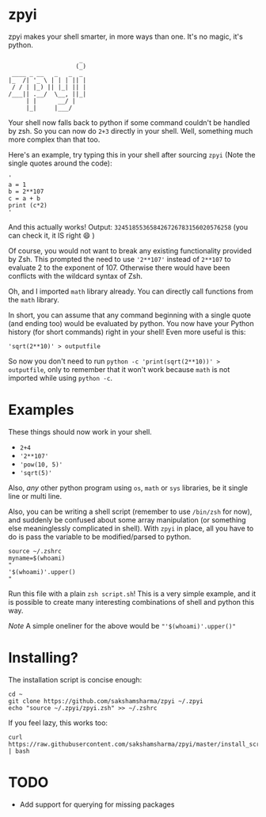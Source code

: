 zpyi
====

zpyi makes your shell smarter, in more ways than one. It's no magic, it's python.

```
                    _
                   (_)
 ____ _ __   _   _  _
|_  /| '_ \ | | | || |
 / / | |_) || |_| || |
/___|| .__/  \__, ||_|
     | |      __/ |
     |_|     |___/
```

Your shell now falls back to python if some command couldn't be handled by zsh.
So you can now do `2+3` directly in your shell. Well, something much more complex than that too.

Here's an example, try typing this in your shell after sourcing `zpyi` (Note the single quotes around the code):
```
'
a = 1
b = 2**107
c = a + b
print (c*2)
'
```
And this actually works! Output: `324518553658426726783156020576258` (you can check it, it IS right :smile: )

Of course, you would not want to break any existing functionality provided by Zsh.
This prompted the need to use `'2**107'` instead of `2**107` to evaluate 2 to the exponent of 107.
Otherwise there would have been conflicts with the wildcard syntax of Zsh.

Oh, and I imported `math` library already. You can directly call functions from the `math` library.

In short, you can assume that any command beginning with a single quote (and ending too) would be evaluated by python. You now have your Python history (for short commands) right in your shell! Even more useful is this:

```
'sqrt(2**10)' > outputfile
```

So now you don't need to run `python -c 'print(sqrt(2**10))' > outputfile`, only to remember that it won't work because `math` is not imported while using `python -c`.

# Examples
These things should now work in your shell.
* `2+4`
* `'2**107'`
* `'pow(10, 5)'`
* `'sqrt(5)'`

Also, *any* other python program using `os`, `math` or `sys` libraries, be it single line or multi line.

Also, you can be writing a shell script (remember to use `/bin/zsh` for now), and suddenly be confused about some array manipulation (or something else meaninglessly complicated in shell). With `zpyi` in place, all you have to do is pass the variable to be modified/parsed to python.
```
source ~/.zshrc
myname=$(whoami)
"
'$(whoami)'.upper()
"
```
Run this file with a plain `zsh script.sh`! This is a very simple example, and it is possible to create many interesting combinations of shell and python this way.

*Note* A simple oneliner for the above would be `"'$(whoami)'.upper()"`

# Installing?
The installation script is concise enough:
```
cd ~
git clone https://github.com/sakshamsharma/zpyi ~/.zpyi
echo "source ~/.zpyi/zpyi.zsh" >> ~/.zshrc
```

If you feel lazy, this works too:
```
curl https://raw.githubusercontent.com/sakshamsharma/zpyi/master/install_script.sh | bash
```

# TODO
* Add support for querying for missing packages
